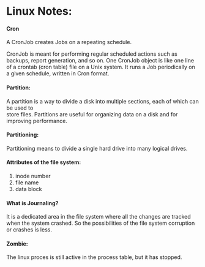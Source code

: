 # Linux Notes: 

#### Cron
A CronJob creates Jobs on a repeating schedule.

CronJob is meant for performing regular scheduled actions such as backups, report generation, and so on. One CronJob object is like one line of a crontab (cron table) file on a Unix system. It runs a Job periodically on a given schedule, written in Cron format.

#### Partition:
A partition is a way to divide a disk into multiple sections, each of which can be used to  
store files. Partitions are useful for organizing data on a disk and for improving performance.


#### Partitioning:
Partitioning means to divide a single hard drive into many logical drives.

#### Attributes of the file system:
1) inode number
2) file name
3) data block


#### What is Journaling?

It is a dedicated area in the file system where all the changes are tracked when the system crashed. So the possibilities of the file system corruption or crashes is less. 

#### Zombie:
The linux proces is still active in the process table, but it has stopped. 


